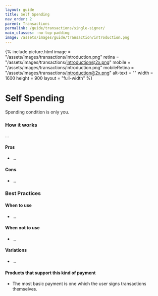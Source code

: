 ```yaml
---
layout: guide
title: Self Spending
nav_order: 2
parent: Transactions
permalink: /guide/transactions/single-signer/
main_classes: -no-top-padding
image: /assets/images/guide/transaction/introduction.png
---
```


{% include picture.html
   image = "/assets/images/transactions/introduction.png"
   retina = "/assets/images/transactions/introduction@2x.png"
   mobile = "/assets/images/transactions/introduction.png"
   mobileRetina = "/assets/images/transactions/introduction@2x.png"
   alt-text = ""
   width = 1600
   height = 900
   layout = "full-width"
%}

# Self Spending

Spending condition is only you.

### How it works

...

#### Pros

- ...

#### Cons

- ...

### Best Practices

#### When to use

- ...

#### When not to use

- ...

#### Variations

- ...

#### Products that support this kind of payment

- The most basic payment is one which the user signs transactions themselves.